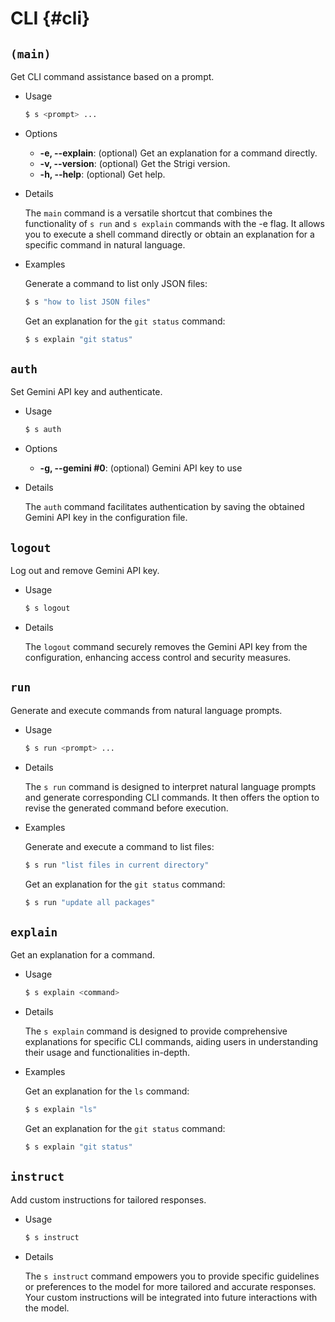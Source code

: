 # CLI {#cli}

## `(main)` <Badge type="info" text="command" />

Get CLI command assistance based on a prompt.

- Usage

  ```bash
  $ s <prompt> ...
  ```

- Options
  - **-e, --explain**: (optional) Get an explanation for a command directly.
  - **-v, --version**: (optional) Get the Strigi version.
  - **-h, --help**: (optional) Get help.

- Details

  The `main` command is a versatile shortcut that combines the functionality of `s run` and `s explain` commands with the -e flag. It allows you to execute a shell command directly or obtain an explanation for a specific command in natural language.

- Examples

  Generate a command to list only JSON files:

  ```bash
  $ s "how to list JSON files"
  ```

  Get an explanation for the `git status` command:

  ```bash
  $ s explain "git status"
  ```

## `auth` <Badge type="info" text="subcommand" />

Set Gemini API key and authenticate.

- Usage

  ```bash
  $ s auth
  ```

- Options
  - **-g, --gemini #0**: (optional) Gemini API key to use

- Details

  The `auth` command facilitates authentication by saving the obtained Gemini API key in the configuration file.

## `logout` <Badge type="info" text="subcommand" />

Log out and remove Gemini API key.

- Usage

  ```bash
  $ s logout
  ```

- Details

  The `logout` command securely removes the Gemini API key from the configuration, enhancing access control and security measures.

## `run` <Badge type="info" text="subcommand" />

Generate and execute commands from natural language prompts.

- Usage

  ```bash
  $ s run <prompt> ...
  ```

- Details

  The `s run` command is designed to interpret natural language prompts and generate corresponding CLI commands. It then offers the option to revise the generated command before execution.

- Examples

  Generate and execute a command to list files:

  ```bash
  $ s run "list files in current directory"
  ```

  Get an explanation for the `git status` command:

  ```bash
  $ s run "update all packages"
  ```

## `explain` <Badge type="info" text="subcommand" />

Get an explanation for a command.

- Usage

  ```bash
  $ s explain <command>
  ```

- Details

  The `s explain` command is designed to provide comprehensive explanations for specific CLI commands, aiding users in understanding their usage and functionalities in-depth.

- Examples

  Get an explanation for the `ls` command:

  ```bash
  $ s explain "ls"
  ```

  Get an explanation for the `git status` command:

  ```bash
  $ s explain "git status"
  ```

## `instruct` <Badge type="info" text="subcommand" />

Add custom instructions for tailored responses.

- Usage

  ```bash
  $ s instruct
  ```

- Details

  The `s instruct` command empowers you to provide specific guidelines or preferences to the model for more tailored and accurate responses. Your custom instructions will be integrated into future interactions with the model.
